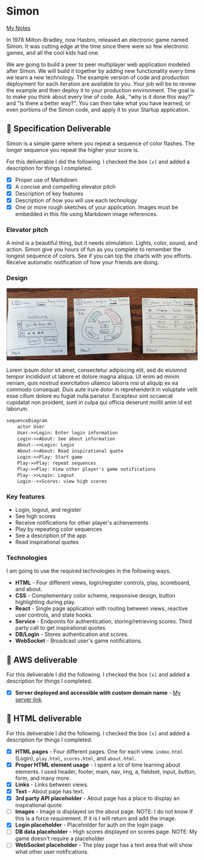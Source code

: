 # Simon

[My Notes](notes.md)

In 1978 Milton-Bradley, now Hasbro, released an electronic game named Simon. It was cutting edge at the time since there were so few electronic games, and all the cool kids had one.

We are going to build a peer to peer multiplayer web application modeled after Simon. We will build it together by adding new functionality every time we learn a new technology. The example version of code and production deployment for each iteration are available to you. Your job will be to review the example and then deploy it to your production environment. The goal is to make you think about every line of code. Ask, "why is it done this way?" and "Is there a better way?". You can then take what you have learned, or even portions of the Simon code, and apply it to your Startup application.

## 🚀 Specification Deliverable

Simon is a simple game where you repeat a sequence of color flashes. The longer sequence you repeat the higher your score is.

For this deliverable I did the following. I checked the box `[x]` and added a description for things I completed.

- [x] Proper use of Markdown
- [x] A concise and compelling elevator pitch
- [x] Description of key features
- [x] Description of how you will use each technology
- [x] One or more rough sketches of your application. Images must be embedded in this file using Markdown image references.

### Elevator pitch

A mind is a beautiful thing, but it needs stimulation. Lights, color, sound, and action. Simon give you hours of fun as you complete to remember the longest sequence of colors. See if you can top the charts with you efforts. Receive automatic notification of how your friends are doing.

### Design

![Design](designDiagram.png)

Lorem ipsum dolor sit amet, consectetur adipiscing elit, sed do eiusmod tempor incididunt ut labore et dolore magna aliqua. Ut enim ad minim veniam, quis nostrud exercitation ullamco laboris nisi ut aliquip ex ea commodo consequat. Duis aute irure dolor in reprehenderit in voluptate velit esse cillum dolore eu fugiat nulla pariatur. Excepteur sint occaecat cupidatat non proident, sunt in culpa qui officia deserunt mollit anim id est laborum.

```mermaid
sequenceDiagram
    actor User
    User->>Login: Enter login information
    Login->>About: See about information
    About-->>Login: Login
    About->>About: Read inspirational quote
    Login->>Play: Start game
    Play->>Play: repeat sequences
    Play->>Play: View other player's game notifications
    Play-->>Login: Logout
    Login-->>Scores: view high scores
```

### Key features

- Login, logout, and register
- See high scores
- Receive notifications for other player's achievements
- Play by repeating color sequences
- See a description of the app
- Read inspirational quotes

### Technologies

I am going to use the required technologies in the following ways.

- **HTML** - Four different views, login/register controls, play, scoreboard, and about.
- **CSS** - Complementary color scheme, responsive design, button highlighting during play.
- **React** - Single page application with routing between views, reactive user controls, and state hooks.
- **Service** - Endpoints for authentication, storing/retrieving scores. Third party call to get inspirational quotes.
- **DB/Login** - Stores authentication and scores.
- **WebSocket** - Broadcast user's game notifications.

## 🚀 AWS deliverable

For this deliverable I did the following. I checked the box `[x]` and added a description for things I completed.

- [x] **Server deployed and accessible with custom domain name** - [My server link](https://startup.whoisspy.click/).

## 🚀 HTML deliverable

For this deliverable I did the following. I checked the box `[x]` and added a description for things I completed.

- [x] **HTML pages** - Four different pages. One for each view. `index.html` (Login), `play.html`, `scores.html`, and `about.html`.
- [x] **Proper HTML element usage** - I spent a lot of time learning about elements. I used header, footer, main, nav, img, a, fieldset, input, button, form, and many more.
- [x] **Links** - Links between views.
- [x] **Text** - About page has text.
- [x] **3rd party API placeholder** - About page has a place to display an inspirational quote.
- [ ] **Images** - Image is displayed on the about page.  NOTE: I do not know if this is a force requirement. If it is I will return and add the image.
- [x] **Login placeholder** - Placeholder for auth on the login page.
- [ ] **DB data placeholder** - High scores displayed on scores page. NOTE: My game doesn't require a placeholder
- [ ] **WebSocket placeholder** - The play page has a text area that will show what other user notifications.
